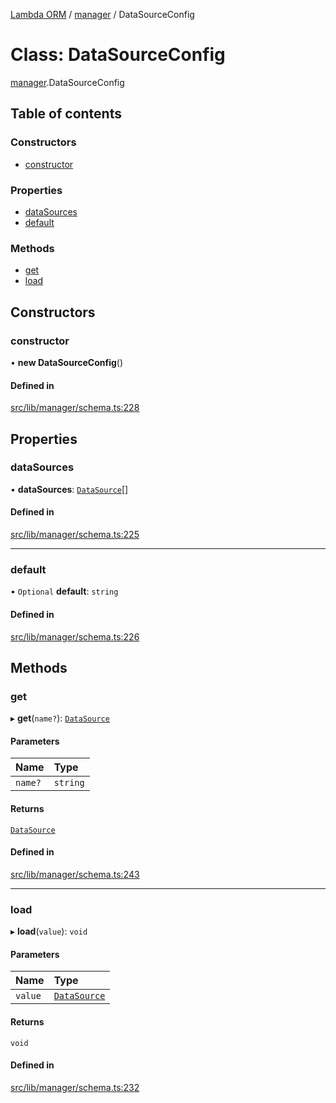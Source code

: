[Lambda ORM](../README.md) / [manager](../modules/manager.md) / DataSourceConfig

# Class: DataSourceConfig

[manager](../modules/manager.md).DataSourceConfig

## Table of contents

### Constructors

- [constructor](manager.DataSourceConfig.md#constructor)

### Properties

- [dataSources](manager.DataSourceConfig.md#datasources)
- [default](manager.DataSourceConfig.md#default)

### Methods

- [get](manager.DataSourceConfig.md#get)
- [load](manager.DataSourceConfig.md#load)

## Constructors

### constructor

• **new DataSourceConfig**()

#### Defined in

[src/lib/manager/schema.ts:228](https://github.com/FlavioLionelRita/lambda-orm/blob/c5c7261/src/lib/manager/schema.ts#L228)

## Properties

### dataSources

• **dataSources**: [`DataSource`](../interfaces/model.DataSource.md)[]

#### Defined in

[src/lib/manager/schema.ts:225](https://github.com/FlavioLionelRita/lambda-orm/blob/c5c7261/src/lib/manager/schema.ts#L225)

___

### default

• `Optional` **default**: `string`

#### Defined in

[src/lib/manager/schema.ts:226](https://github.com/FlavioLionelRita/lambda-orm/blob/c5c7261/src/lib/manager/schema.ts#L226)

## Methods

### get

▸ **get**(`name?`): [`DataSource`](../interfaces/model.DataSource.md)

#### Parameters

| Name | Type |
| :------ | :------ |
| `name?` | `string` |

#### Returns

[`DataSource`](../interfaces/model.DataSource.md)

#### Defined in

[src/lib/manager/schema.ts:243](https://github.com/FlavioLionelRita/lambda-orm/blob/c5c7261/src/lib/manager/schema.ts#L243)

___

### load

▸ **load**(`value`): `void`

#### Parameters

| Name | Type |
| :------ | :------ |
| `value` | [`DataSource`](../interfaces/model.DataSource.md) |

#### Returns

`void`

#### Defined in

[src/lib/manager/schema.ts:232](https://github.com/FlavioLionelRita/lambda-orm/blob/c5c7261/src/lib/manager/schema.ts#L232)
